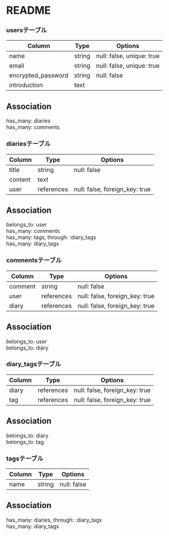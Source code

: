 # README

### usersテーブル

| Column             | Type   | Options                   |
| ------------------ | ------ | ------------------------- |
| name               | string | null: false, unique: true |
| email              | string | null: false, unique: true |
| encrypted_password | string | null: false               |
| introduction       | text   |                           |

## Association

has_many: diaries  
has_many: comments  

### diariesテーブル

| Column  | Type       | Options                        |
| ------- | ---------- | ------------------------------ |
| title   | string     | null: false                    |
| content | text       |                                |
| user    | references | null: false, foreign_key: true |

## Association

belongs_to: user  
has_many: comments  
has_many: tags, through: :diary_tags  
has_many: diary_tags  

### commentsテーブル

| Column   | Type       | Options                        |
| -------- | ---------- | ------------------------------ |
| comment  | string     | null: false                    |
| user     | references | null: false, foreign_key: true |
| diary    | references | null: false, foreign_key: true |

## Association

belongs_to: user  
belongs_to: diary  

### diary_tagsテーブル

| Column | Type       | Options                        |
| ------ | ---------- | ------------------------------ |
| diary  | references | null: false, foreign_key: true |
| tag    | references | null: false, foreign_key: true |

## Association

belongs_to: diary  
belongs_to: tag  

### tagsテーブル

| Column | Type   | Options     |
| ------ | ------ | ----------- |
| name   | string | null: false |

## Association

has_many: diaries, through: :diary_tags  
has_many: diary_tags  